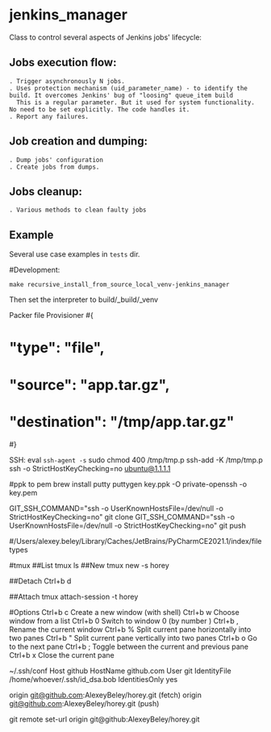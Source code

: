 # jenkins_manager
Class to control several aspects of Jenkins jobs' lifecycle:

## Jobs execution flow:
```
. Trigger asynchronously N jobs.
. Uses protection mechanism (uid_parameter_name) - to identify the build. It overcomes Jenkins' bug of "loosing" queue_item build
  This is a regular parameter. But it used for system functionality. No need to be set explicitly. The code handles it. 
. Report any failures.
```

## Job creation and dumping:
```
. Dump jobs' configuration
. Create jobs from dumps.
```

## Jobs cleanup:
```
. Various methods to clean faulty jobs
```

## Example
Several use case examples in `tests` dir.



#Development:
```buildoutcfg
make recursive_install_from_source_local_venv-jenkins_manager
```
Then set the interpreter to build/_build/_venv

Packer file Provisioner
#{
#  "type": "file",
#  "source": "app.tar.gz",
#  "destination": "/tmp/app.tar.gz"
#}

SSH:
eval `ssh-agent -s`
sudo chmod 400 /tmp/tmp.p 
ssh-add -K /tmp/tmp.p
ssh -o StrictHostKeyChecking=no ubuntu@1.1.1.1

#ppk to pem
brew install putty
puttygen key.ppk -O private-openssh -o key.pem

GIT_SSH_COMMAND="ssh -o UserKnownHostsFile=/dev/null -o StrictHostKeyChecking=no" git clone
GIT_SSH_COMMAND="ssh -o UserKnownHostsFile=/dev/null -o StrictHostKeyChecking=no" git push

#/Users/alexey.beley/Library/Caches/JetBrains/PyCharmCE2021.1/index/filetypes


#tmux
##List
tmux ls
##New 
tmux new -s horey

##Detach
Ctrl+b d

##Attach 
tmux attach-session -t horey 

#Options
    Ctrl+b c Create a new window (with shell)
    Ctrl+b w Choose window from a list
    Ctrl+b 0 Switch to window 0 (by number )
    Ctrl+b , Rename the current window
    Ctrl+b % Split current pane horizontally into two panes
    Ctrl+b " Split current pane vertically into two panes
    Ctrl+b o Go to the next pane
    Ctrl+b ; Toggle between the current and previous pane
    Ctrl+b x Close the current pane

~/.ssh/conf
Host github
  HostName github.com
  User git
  IdentityFile /home/whoever/.ssh/id_dsa.bob
  IdentitiesOnly yes

origin	git@github.com:AlexeyBeley/horey.git (fetch)
origin	git@github.com:AlexeyBeley/horey.git (push)

git remote set-url origin git@github:AlexeyBeley/horey.git